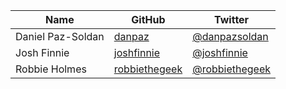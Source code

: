 | Name | GitHub | Twitter |
|---|---|---|
| Daniel Paz-Soldan | [danpaz](https://github.com/danpaz)  | [@danpazsoldan](https://twitter.com/danpazsoldan) |
| Josh Finnie | [joshfinnie](https://github.com/joshfinnie) | [@joshfinnie](https://twitter.com/joshfinnie) |
| Robbie Holmes  | [robbiethegeek](https://github.com/robbiethegeek) | [@robbiethegeek](https://twitter.com/RobbieTheGeek)|
